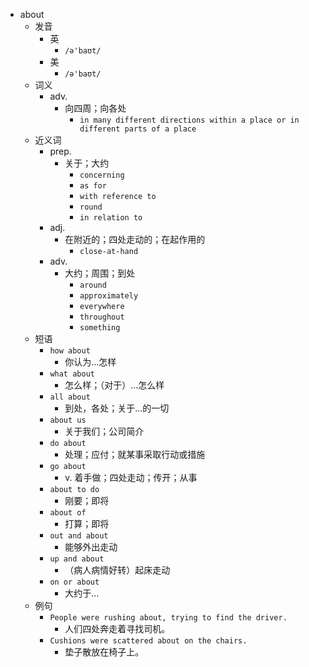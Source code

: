 - about
  - 发音
    - 英
      - `/ə'baʊt/`
    - 美
      - `/ə'baʊt/`
  - 词义
    - adv.
      - 向四周；向各处
        - `in many different directions within a place or in different parts of a place`
  - 近义词
    - prep.
      - 关于；大约
        - `concerning`
        - `as for`
        - `with reference to`
        - `round`
        - `in relation to`
    - adj.
      - 在附近的；四处走动的；在起作用的
        - `close-at-hand`
    - adv.
      - 大约；周围；到处
        - `around`
        - `approximately`
        - `everywhere`
        - `throughout`
        - `something`
  - 短语
    - `how about`
      - 你认为…怎样 
    - `what about`
      - 怎么样；（对于）…怎么样 
    - `all about`
      - 到处，各处；关于…的一切 
    - `about us`
      - 关于我们；公司简介 
    - `do about`
      - 处理；应付；就某事采取行动或措施 
    - `go about`
      - v. 着手做；四处走动；传开；从事 
    - `about to do`
      - 刚要；即将 
    - `about of`
      - 打算；即将 
    - `out and about`
      - 能够外出走动 
    - `up and about`
      - （病人病情好转）起床走动 
    - `on or about`
      - 大约于… 
  - 例句
    - `People were rushing about, trying to find the driver.`
      - 人们四处奔走着寻找司机。
    - `Cushions were scattered about on the chairs.`
      - 垫子散放在椅子上。

